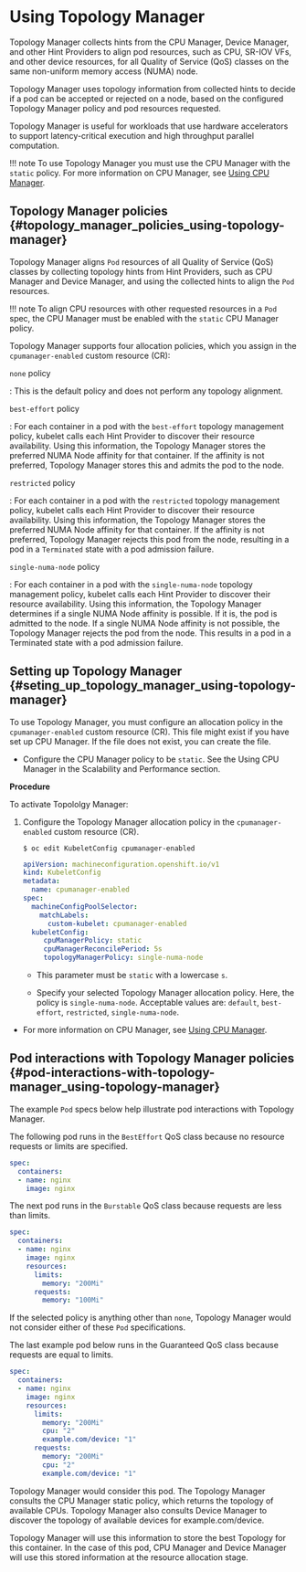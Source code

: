 # Using Topology Manager

Topology Manager collects hints from the CPU Manager, Device Manager, and other Hint Providers to align pod resources, such as CPU, SR-IOV VFs, and other device resources, for all Quality of Service (QoS) classes on the same non-uniform memory access (NUMA) node.

Topology Manager uses topology information from collected hints to decide if a pod can be accepted or rejected on a node, based on the configured Topology Manager policy and pod resources requested.

Topology Manager is useful for workloads that use hardware accelerators to support latency-critical execution and high throughput parallel computation.

!!! note
    To use Topology Manager you must use the CPU Manager with the `static` policy. For more information on CPU Manager, see [Using CPU Manager](../using-cpu-manager/#using-cpu-manager).

## Topology Manager policies {#topology_manager_policies_using-topology-manager}

Topology Manager aligns `Pod` resources of all Quality of Service (QoS) classes by collecting topology hints from Hint Providers, such as CPU Manager and Device Manager, and using the collected hints to align the `Pod` resources.

!!! note
    To align CPU resources with other requested resources in a `Pod` spec, the CPU Manager must be enabled with the `static` CPU Manager policy.

Topology Manager supports four allocation policies, which you assign in the `cpumanager-enabled` custom resource (CR):

`none` policy

:   This is the default policy and does not perform any topology alignment.

`best-effort` policy

:   For each container in a pod with the `best-effort` topology management policy, kubelet calls each Hint Provider to discover their resource availability. Using this information, the Topology Manager stores the preferred NUMA Node affinity for that container. If the affinity is not preferred, Topology Manager stores this and admits the pod to the node.

`restricted` policy

:   For each container in a pod with the `restricted` topology management policy, kubelet calls each Hint Provider to discover their resource availability. Using this information, the Topology Manager stores the preferred NUMA Node affinity for that container. If the affinity is not preferred, Topology Manager rejects this pod from the node, resulting in a pod in a `Terminated` state with a pod admission failure.

`single-numa-node` policy

:   For each container in a pod with the `single-numa-node` topology management policy, kubelet calls each Hint Provider to discover their resource availability. Using this information, the Topology Manager determines if a single NUMA Node affinity is possible. If it is, the pod is admitted to the node. If a single NUMA Node affinity is not possible, the Topology Manager rejects the pod from the node. This results in a pod in a Terminated state with a pod admission failure.

## Setting up Topology Manager {#seting_up_topology_manager_using-topology-manager}

To use Topology Manager, you must configure an allocation policy in the `cpumanager-enabled` custom resource (CR). This file might exist if you have set up CPU Manager. If the file does not exist, you can create the file.

-   Configure the CPU Manager policy to be `static`. See the Using CPU Manager in the Scalability and Performance section.

**Procedure**

To activate Topololgy Manager:

1.  Configure the Topology Manager allocation policy in the `cpumanager-enabled` custom resource (CR).

    ``` terminal
    $ oc edit KubeletConfig cpumanager-enabled
    ```

    ``` yaml
    apiVersion: machineconfiguration.openshift.io/v1
    kind: KubeletConfig
    metadata:
      name: cpumanager-enabled
    spec:
      machineConfigPoolSelector:
        matchLabels:
          custom-kubelet: cpumanager-enabled
      kubeletConfig:
         cpuManagerPolicy: static 
         cpuManagerReconcilePeriod: 5s
         topologyManagerPolicy: single-numa-node 
    ```

    -   This parameter must be `static` with a lowercase `s`.

    -   Specify your selected Topology Manager allocation policy. Here, the policy is `single-numa-node`. Acceptable values are: `default`, `best-effort`, `restricted`, `single-numa-node`.

-   For more information on CPU Manager, see [Using CPU Manager](../using-cpu-manager/#using-cpu-manager).

## Pod interactions with Topology Manager policies {#pod-interactions-with-topology-manager_using-topology-manager}

The example `Pod` specs below help illustrate pod interactions with Topology Manager.

The following pod runs in the `BestEffort` QoS class because no resource requests or limits are specified.

``` yaml
spec:
  containers:
  - name: nginx
    image: nginx
```

The next pod runs in the `Burstable` QoS class because requests are less than limits.

``` yaml
spec:
  containers:
  - name: nginx
    image: nginx
    resources:
      limits:
        memory: "200Mi"
      requests:
        memory: "100Mi"
```

If the selected policy is anything other than `none`, Topology Manager would not consider either of these `Pod` specifications.

The last example pod below runs in the Guaranteed QoS class because requests are equal to limits.

``` yaml
spec:
  containers:
  - name: nginx
    image: nginx
    resources:
      limits:
        memory: "200Mi"
        cpu: "2"
        example.com/device: "1"
      requests:
        memory: "200Mi"
        cpu: "2"
        example.com/device: "1"
```

Topology Manager would consider this pod. The Topology Manager consults the CPU Manager static policy, which returns the topology of available CPUs. Topology Manager also consults Device Manager to discover the topology of available devices for example.com/device.

Topology Manager will use this information to store the best Topology for this container. In the case of this pod, CPU Manager and Device Manager will use this stored information at the resource allocation stage.
